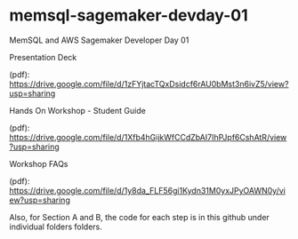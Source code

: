 # memsql-sagemaker-devday-01
MemSQL and AWS Sagemaker Developer Day 01

Presentation Deck 

(pdf): https://drive.google.com/file/d/1zFYjtacTQxDsidcf6rAU0bMst3n6ivZ5/view?usp=sharing

Hands On Workshop - Student Guide

(pdf): https://drive.google.com/file/d/1Xfb4hGijkWfCCdZbAI7IhPJpf6CshAtR/view?usp=sharing

Workshop FAQs

(pdf): https://drive.google.com/file/d/1y8da_FLF56gi1Kydn31M0yxJPyOAWN0y/view?usp=sharing


Also, for Section A and B, the code for each step is in this github under individual folders folders.
